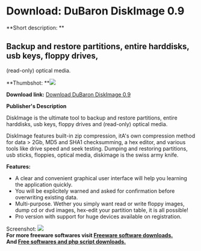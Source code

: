 # Download: DuBaron DiskImage 0.9

**Short description: **

## Backup and restore partitions, entire harddisks, usb keys, floppy drives,
(read-only) optical media.

  
**Thumbshot: **![](http://www.freewarefiles.com/screenshot/dubarondiskimage_md.gif)   
  
**Download link:** [Download DuBaron DiskImage 0.9](http://freesoftwares.boysofts.com/DuBaron-DiskImage_program_21423.html)  
  

**Publisher's Description**  
  

DiskImage is the ultimate tool to backup and restore partitions, entire
harddisks, usb keys, floppy drives and (read-only) optical media.

DiskImage features built-in zip compression, itA's own compression method for
data > 2Gb, MD5 and SHA1 checksumming, a hex editor, and various tools like
drive speed and seek testing. Dumping and restoring partitions, usb sticks,
floppies, optical media, diskimage is the swiss army knife.

**Features:**

  * A clear and convenient graphical user interface will help you learning the application quickly. 
  * You will be explicitely warned and asked for confirmation before overwriting existing data. 
  * Multi-purpose. Wether you simply want read or write floppy images, dump cd or dvd images, hex-edit your partition table, it is all possible! 
  * Pro version with support for huge devices available on registration. 

  
  
Screenshot: ![](http://www.freewarefiles.com/screenshot/dubarondiskimage.gif)  
**For more freeware softwares visit [Freeware software downloads.](http://freesoftwares.boysofts.com/)**   
**And [Free softwares and php script downloads.](http://www.boysofts.com/)**

